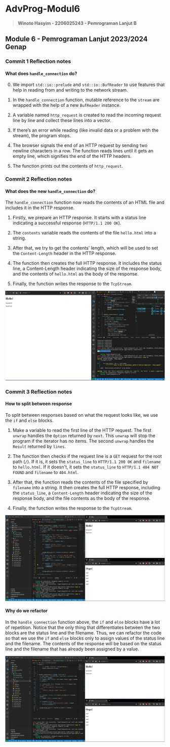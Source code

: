 # AdvProg-Modul6

> #### Winoto Hasyim - 2206025243 - Pemrograman Lanjut B

## Module 6 - Pemrograman Lanjut 2023/2024 Genap

### Commit 1 Reflection notes

#### What does `handle_connection` do?

0. We import `std::io::prelude` and `std::io::BufReader` to use features that help in reading from and writing to the network stream.

1. In the `handle_connection` function, mutable reference to the `stream` are wrapped with the help of a new `BufReader` instance.

2. A variable named `http_request` is created to read the incoming request line by line and collect these lines into a vector.

3. If there’s an error while reading (like invalid data or a problem with the stream), the program stops.

4. The browser signals the end of an HTTP request by sending two newline characters in a row. The function reads lines until it gets an empty line, which signifies the end of the HTTP headers.

5. The function prints out the contents of `http_request`.

### Commit 2 Reflection notes

#### What does the new `handle_connection` do?

The `handle_connection` function now reads the contents of an HTML file and includes it in the HTTP response. 

1. Firstly, we prepare an HTTP response. It starts with a status line indicating a successful response (`HTTP/1.1 200 OK`).

2. The `contents` variable reads the contents of the file `hello.html` into a string.

3. After that, we try to get the contents' length, which will be used to set the `Content-Length` header in the HTTP response.

4. The function then creates the full HTTP response. It includes the status line, a Content-Length header indicating the size of the response body, and the contents of `hello.html` as the body of the response.

5. Finally, the function writes the response to the `TcpStream`.

![Commit 2 screen capture](/assets/images/commit2.png)

### Commit 3 Reflection notes

#### How to split between response

To split between responses based on what the request looks like, we use the `if` and `else` blocks.

1. Make a variable to read the first line of the HTTP request. The first `unwrap` handles the `Option` returned by `next`. This `unwrap` will stop the program if the iterator has no items. The second `unwrap` handles the `Result` returned by `lines`.

2. The function then checks if the request line is a `GET` request for the root path (`/`). If it is, it sets the `status_line` to `HTTP/1.1 200 OK` and `filename` to `hello.html`. If it doesn't, it sets the `status_line` to `HTTP/1.1 404 NOT FOUND` and `filename` to `404.html`.

3. After that, the function reads the contents of the file specified by `filename` into a string. It then creates the full HTTP response, including the `status_line`, a `Content-Length` header indicating the size of the response body, and the file contents as the body of the response.

4. Finally, the function writes the response to the `TcpStream`.

![Commit 2 screen capture](/assets/images/commit3-1.png)

#### Why do we refactor

In the `handle_connection` function above, the `if` and `else` blocks have a lot of repetition. Notice that the only thing that differentiates between the two blocks are the status line and the filename. Thus, we can refactor the code so that we use the `if` and `else` blocks only to assign values of the status line and the filename. The contents of the response will be based on the status line and the filename that has already been assigned by a value.

![Commit 2 screen capture](/assets/images/commit3-2.png)

